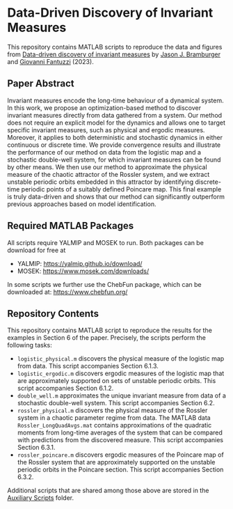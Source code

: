 # **Data-Driven Discovery of Invariant Measures**

This repository contains MATLAB scripts to reproduce the data and figures from [Data-driven discovery of invariant measures](https://arxiv.org/abs/2308.15318) by [Jason J. Bramburger](https://hybrid.concordia.ca/jbrambur/) and [Giovanni Fantuzzi](https://dcn.nat.fau.eu/giovanni-fantuzzi/) (2023).

## **Paper Abstract**
Invariant measures encode the long-time behaviour of a dynamical system. In this work, we propose an optimization-based method to discover invariant measures directly from data gathered from a system. Our method does not require an explicit model for the dynamics and allows one to target specific invariant measures, such as physical and ergodic measures. Moreover, it applies to both deterministic and stochastic dynamics in either continuous or discrete time. We provide convergence results and illustrate the performance of our method on data from the logistic map and a stochastic double-well system, for which invariant measures can be found by other means. We then use our method to approximate the physical measure of the chaotic attractor of the Rossler system, and we extract unstable periodic orbits embedded in this attractor by identifying discrete-time periodic points of a suitably defined Poincare map. This final example is truly data-driven and shows that our method can significantly outperform previous approaches based on model identification.

## **Required MATLAB Packages**
All scripts require YALMIP and MOSEK to run. Both packages can be download for free at 
- YALMIP: https://yalmip.github.io/download/
- MOSEK: https://www.mosek.com/downloads/

In some scripts we further use the ChebFun package, which can be downloaded at: https://www.chebfun.org/

## **Repository Contents**
This repository contains MATLAB script to reproduce the results for the examples in Section 6 of the paper. Precisely, the scripts perform the following tasks:
- `logistic_physical.m` discovers the physical measure of the logistic map from data. This script accompanies Section 6.1.3.
- `logistic_ergodic.m` discovers ergodic measures of the logistic map that are approximately supported on sets of unstable periodic orbits. This script accompanies Section 6.1.2.
- `double_well.m` approximates the unique invariant measure from data of a stochastic double-well system. This script accompanies Section 6.2.
- `rossler_physical.m` discovers the physical measure of the Rossler system in a chaotic parameter regime from data. The MATLAB data `Rossler_LongQuadAvgs.mat` contains approximations of the quadratic moments from long-time averages of the system that can be compared with predictions from the discovered measure. This script accompanies Section 6.3.1.
- `rossler_poincare.m` discovers ergodic measures of the Poincare map of the Rossler system that are approximately supported on the unstable periodic orbits in the Poincare section. This script accompanies Section 6.3.2.

Additional scripts that are shared among those above are stored in the [Auxiliary Scripts](https://github.com/jbramburger/data-measures/tree/main/Auxiliary%20Scripts) folder.
